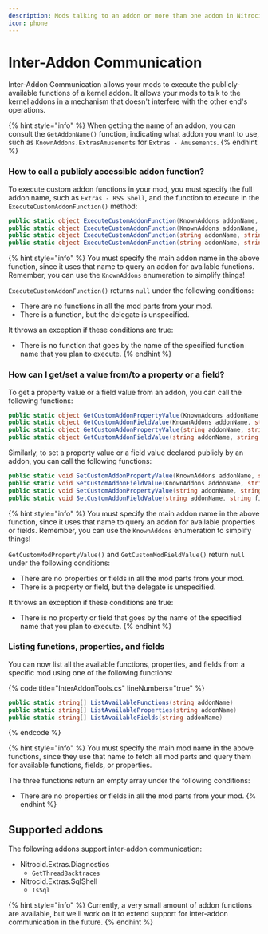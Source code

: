 ```yaml
---
description: Mods talking to an addon or more than one addon in Nitrocid
icon: phone
---
```


# Inter-Addon Communication

Inter-Addon Communication allows your mods to execute the publicly-available functions of a kernel addon. It allows your mods to talk to the kernel addons in a mechanism that doesn't interfere with the other end's operations.

{% hint style="info" %}
When getting the name of an addon, you can consult the `GetAddonName()` function, indicating what addon you want to use, such as `KnownAddons.ExtrasAmusements` for `Extras - Amusements`.
{% endhint %}

### How to call a publicly accessible addon function?

To execute custom addon functions in your mod, you must specify the full addon name, such as `Extras - RSS Shell`, and the function to execute in the `ExecuteCustomAddonFunction()` method:

```csharp
public static object ExecuteCustomAddonFunction(KnownAddons addonName, string functionName)
public static object ExecuteCustomAddonFunction(KnownAddons addonName, string functionName, params object[] parameters)
public static object ExecuteCustomAddonFunction(string addonName, string functionName)
public static object ExecuteCustomAddonFunction(string addonName, string functionName, params object[] parameters)
```

{% hint style="info" %}
You must specify the main addon name in the above function, since it uses that name to query an addon for available functions. Remember, you can use the `KnownAddons` enumeration to simplify things!

`ExecuteCustomAddonFunction()` returns `null` under the following conditions:

* There are no functions in all the mod parts from your mod.
* There is a function, but the delegate is unspecified.

It throws an exception if these conditions are true:

* There is no function that goes by the name of the specified function name that you plan to execute.
{% endhint %}

### How can I get/set a value from/to a property or a field?

To get a property value or a field value from an addon, you can call the following functions:

```csharp
public static object GetCustomAddonPropertyValue(KnownAddons addonName, string propertyName)
public static object GetCustomAddonFieldValue(KnownAddons addonName, string fieldName)
public static object GetCustomAddonPropertyValue(string addonName, string propertyName)
public static object GetCustomAddonFieldValue(string addonName, string fieldName)
```

Similarly, to set a property value or a field value declared publicly by an addon, you can call the following functions:

```csharp
public static void SetCustomAddonPropertyValue(KnownAddons addonName, string propertyName, object value)
public static void SetCustomAddonFieldValue(KnownAddons addonName, string fieldName, object value)
public static void SetCustomAddonPropertyValue(string addonName, string propertyName, object value)
public static void SetCustomAddonFieldValue(string addonName, string fieldName, object value)
```

{% hint style="info" %}
You must specify the main addon name in the above function, since it uses that name to query an addon for available properties or fields. Remember, you can use the `KnownAddons` enumeration to simplify things!

`GetCustomModPropertyValue()` and `GetCustomModFieldValue()` return `null` under the following conditions:

* There are no properties or fields in all the mod parts from your mod.
* There is a property or field, but the delegate is unspecified.

It throws an exception if these conditions are true:

* There is no property or field that goes by the name of the specified name that you plan to execute.
{% endhint %}

### Listing functions, properties, and fields

You can now list all the available functions, properties, and fields from a specific mod using one of the following functions:

{% code title="InterAddonTools.cs" lineNumbers="true" %}
```csharp
public static string[] ListAvailableFunctions(string addonName)
public static string[] ListAvailableProperties(string addonName)
public static string[] ListAvailableFields(string addonName)
```
{% endcode %}

{% hint style="info" %}
You must specify the main mod name in the above functions, since they use that name to fetch all mod parts and query them for available functions, fields, or properties.

The three functions return an empty array under the following conditions:

* There are no properties or fields in all the mod parts from your mod.
{% endhint %}

## Supported addons

The following addons support inter-addon communication:

* Nitrocid.Extras.Diagnostics
  * `GetThreadBacktraces`
* Nitrocid.Extras.SqlShell
  * `IsSql`

{% hint style="info" %}
Currently, a very small amount of addon functions are available, but we'll work on it to extend support for inter-addon communication in the future.
{% endhint %}
